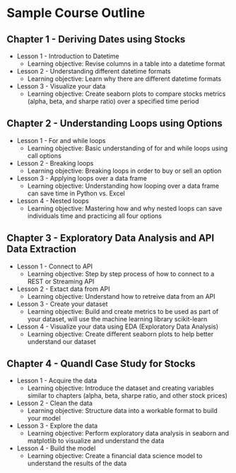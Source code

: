 # Sample Course Outline


## Chapter 1 - Deriving Dates using Stocks
* Lesson 1 - Introduction to Datetime
	* Learning objective: Revise columns in a table into a datetime format
* Lesson 2 - Understanding different datetime formats
	* Learning objective: Learn why there are different datetime formats
* Lesson 3 - Visualize your data
	* Learning objective: Create seaborn plots to compare stocks metrics (alpha, beta, and sharpe ratio) over a specified time period

	
## Chapter 2 - Understanding Loops using Options
* Lesson 1 - For and while loops
	* Learning objective: Basic understanding of for and while loops using call options
* Lesson 2 - Breaking loops
	* Learning objective: Breaking loops in order to buy or sell an option
* Lesson 3 - 	Applying loops over a data frame
	* Learning objective: Understanding how looping over a data frame can save time in Python vs. Excel
* Lesson 4 - Nested loops
	* Learning objective: Mastering how and why nested loops can save individuals time and practicing all four options

	
## Chapter 3 - Exploratory Data Analysis and API Data Extraction
* Lesson 1 - Connect to API
	* Learning objective: Step by step process of how to connect to a REST or Streaming API
* Lesson 2 - Extact data from API
	* Learning objective: Understand how to retreive data from an API
* Lesson 3 - Create your dataset
	* Learning objective: Build and create metrics to be used as part of your dataset, will use the machine learning library scikit-learn
* Lesson 4 - Visualize your data using EDA (Exploratory Data Analysis)
	* Learning objective: Create different seaborn plots to help better understand our dataset

	
## Chapter 4 - Quandl Case Study for Stocks
* Lesson 1 - Acquire the data
	* Learning objective: Introduce the dataset and creating variables similar to chapters (alpha, beta, sharpe ratio, and other stock prices)
* Lesson 2 - Clean the data
	* Learning objective: Structure data into a workable format to build your model
* Lesson 3 - Explore the data
	* Learning objective: Perform exploratory data analysis in seaborn and matplotlib to visualize and understand the data
* Lesson 4 - Build the model
	* Learning objective: Create a financial data science model to understand the results of the data